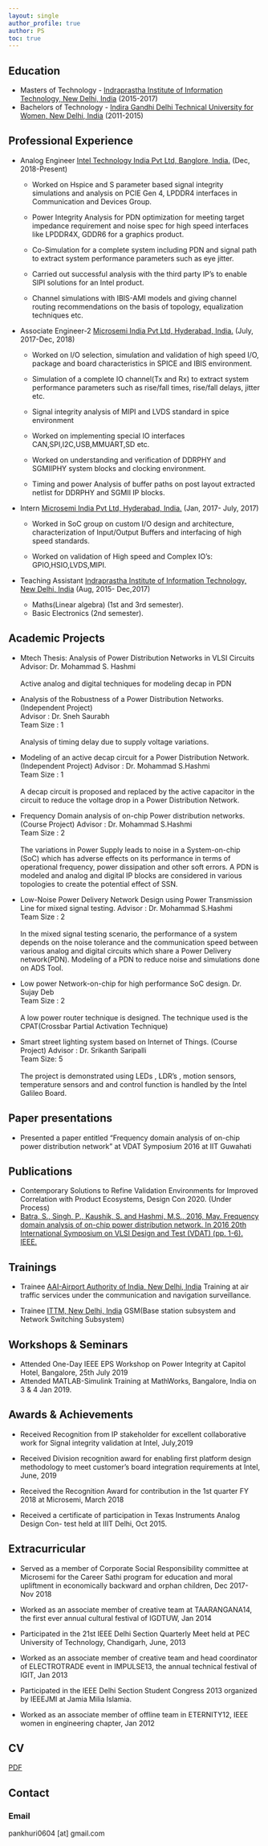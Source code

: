 ```yaml
---
layout: single
author_profile: true
author: PS
toc: true
---
```



## Education
- Masters of Technology - [Indraprastha Institute of Information Technology, New Delhi, India](https://www.iiitd.ac.in/) (2015-2017)
- Bachelors of Technology - [Indira Gandhi Delhi Technical University for Women, New Delhi, India](https://www.igdtuw.ac.in//) (2011-2015)

## Professional Experience

- Analog Engineer [Intel Technology India Pvt Ltd, Banglore, India.](https://www.intel.com/) (Dec, 2018-Present)
  - Worked on Hspice and S parameter based signal integrity simulations and analysis on PCIE Gen 4, 
    LPDDR4 interfaces in Communication and Devices Group.
    
  - Power Integrity Analysis for PDN optimization for meeting target impedance requirement and noise
    spec for high speed interfaces like LPDDR4X, GDDR6 for a graphics product.
    
  - Co-Simulation for a complete system including PDN and signal path to extract system performance 
    parameters such as eye jitter.
    
  - Carried out successful analysis with the third party IP’s to enable SIPI solutions for an Intel 
    product.
    
  - Channel simulations with IBIS-AMI models and giving channel routing recommendations on the basis
    of topology, equalization techniques etc.
- Associate Engineer-2 [Microsemi India Pvt Ltd, Hyderabad, India.](https://www.microsemi.com/) (July, 2017-Dec, 2018)
  - Worked on I/O selection, simulation and validation of high speed I/O, package and board characteristics
    in SPICE and IBIS environment.
    
  - Simulation of a complete IO channel(Tx and Rx) to extract system performance parameters such as rise/fall
    times, rise/fall delays, jitter etc.
    
  - Signal integrity analysis of MIPI and LVDS standard in spice environment
    
  - Worked on implementing special IO interfaces CAN,SPI,I2C,USB,MMUART,SD etc.
    
  - Worked on understanding and verification of DDRPHY and SGMIIPHY system blocks and clocking environment.
    
  - Timing and power Analysis of buffer paths on post layout extracted netlist for DDRPHY and SGMII IP blocks.
- Intern [Microsemi India Pvt Ltd, Hyderabad, India.](https://www.microsemi.com/) (Jan, 2017- July, 2017)
  - Worked in SoC group on custom I/O design and architecture, characterization of Input/Output Buffers and 
    interfacing of high speed standards.
    
  - Worked on validation of High speed and Complex IO’s: GPIO,HSIO,LVDS,MIPI.
    
- Teaching Assistant [Indraprastha Institute of Information Technology, New Delhi, India](https://www.iiitd.ac.in/) (Aug, 2015-   Dec,2017)
  - Maths(Linear algebra) (1st and 3rd semester).  
  - Basic Electronics (2nd semester).
    
## Academic Projects
- Mtech Thesis: Analysis of Power Distribution Networks in VLSI Circuits
     <br>
     Advisor: Dr. Mohammad S. Hashmi
     <br>
     <br>
     Active analog and digital techniques for modeling decap in PDN
    
- Analysis of the Robustness of a Power Distribution Networks. (Independent Project)
     <br>
     Advisor : Dr. Sneh Saurabh
     <br>
     Team Size : 1
     <br>
     <br>
     Analysis of timing delay due to supply voltage variations.
    
- Modeling of an active decap circuit for a Power Distribution Network. (Independent Project)
     Advisor : Dr. Mohammad S.Hashmi
     <br>
     Team Size : 1
     <br>
     <br>
     A decap circuit is proposed and replaced by the active capacitor in the circuit to reduce the voltage
     drop in a Power Distribution Network.
    
- Frequency Domain analysis of on-chip Power distribution networks. (Course Project)
     Advisor : Dr. Mohammad S.Hashmi
     <br>
     Team Size : 2
     <br>
     <br>
     The variations in Power Supply leads to noise in a System-on-chip (SoC) which has adverse effects on 
     its performance in terms of operational frequency, power dissipation and other soft errors. A PDN is 
     modeled and analog and digital IP blocks are considered in various topologies to create the potential
     effect of SSN.
    
- Low-Noise Power Delivery Network Design using Power Transmission Line for mixed signal testing.
     Advisor : Dr. Mohammad S.Hashmi
     <br>
     Team Size : 2
     <br>
     <br>
     In the mixed signal testing scenario, the performance of a system depends on the noise tolerance and
     the communication speed between various analog and digital circuits which share a Power Delivery network(PDN). 
     Modeling of a PDN to reduce noise and simulations done on ADS Tool.
    
- Low power Network-on-chip for high performance SoC design.
     Dr. Sujay Deb
     <br>
     Team Size : 2
     <br>
     <br>
     A low power router technique is designed. The technique used is the CPAT(Crossbar Partial Activation Technique)
    
- Smart street lighting system based on Internet of Things. (Course Project)
     Advisor : Dr. Srikanth Saripalli
     <br>
     Team Size: 5
     <br>
     <br>
     The project is demonstrated using LEDs , LDR’s , motion sensors, temperature sensors and and control function
     is handled by the Intel Galileo Board.

## Paper presentations
  - Presented a paper entitled “Frequency domain analysis of on-chip power distribution network” at VDAT Symposium
2016 at IIT Guwahati
    
## Publications
  - Contemporary Solutions to Refine Validation Environments for Improved Correlation with Product Ecosystems, 
Design Con 2020. (Under Process)
  - [Batra, S., Singh, P., Kaushik, S. and Hashmi, M.S., 2016, May. Frequency domain analysis of on-chip power 
distribution network. In 2016 20th International Symposium on VLSI Design and Test (VDAT) (pp. 1-6). IEEE.](https://ieeexplore.ieee.org/document/8064853)

## Trainings 
- Trainee [AAI-Airport Authority of India, New Delhi, India](https://www.aai.aero/)
    Training at air traffic services under the communication and navigation surveillance.
      
- Trainee [ITTM, New Delhi, India](http://mtnldelhi.in/ittm/)
    GSM(Base station subsystem and Network Switching Subsystem)
      
## Workshops & Seminars
- Attended One-Day IEEE EPS Workshop on Power Integrity at Capitol Hotel, Bangalore, 25th July 2019
- Attended MATLAB-Simulink Training at MathWorks, Bangalore, India on 3 & 4 Jan 2019.

## Awards & Achievements 
- Received Recognition from IP stakeholder for excellent collaborative work for Signal integrity validation at 
Intel, July,2019

- Received Division recognition award for enabling first platform design methodology to meet customer’s board 
integration requirements at Intel, June, 2019

- Received the Recognition Award for contribution in the 1st quarter FY 2018 at Microsemi, March 2018

- Received a certificate of participation in Texas Instruments Analog Design Con- test held at IIIT Delhi, Oct 2015.

## Extracurricular
- Served as a member of Corporate Social Responsibility committee at Microsemi for the Career Sathi program for 
education and moral upliftment in economically backward and orphan children, Dec 2017-Nov 2018

- Worked as an associate member of creative team at TAARANGANA14, the first ever annual cultural festival of IGDTUW, Jan 2014 

- Participated in the 21st IEEE Delhi Section Quarterly Meet held at PEC University of Technology, Chandigarh, June, 2013

- Worked as an associate member of creative team and head coordinator of ELECTROTRADE event in IMPULSE13, the 
annual technical festival of IGIT, Jan 2013

- Participated in the IEEE Delhi Section Student Congress 2013 organized by IEEEJMI at Jamia Milia Islamia. 

- Worked as an associate member of offline team in ETERNITY12, IEEE women in engineering chapter, Jan 2012
## CV

[PDF]({{site.url}}/download/CV.pdf)

## Contact

### Email

pankhuri0604 [at] gmail.com
